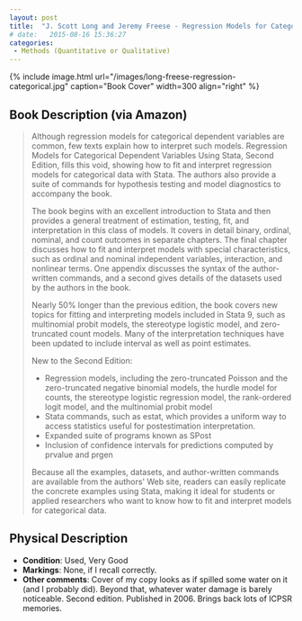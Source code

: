 ```yaml
---
layout: post
title:  "J. Scott Long and Jeremy Freese - Regression Models for Categorical Dependent Variables Using Stata (2nd ed.)"
# date:   2015-08-16 15:36:27
categories: 
 - Methods (Quantitative or Qualitative)
---
```



{% include image.html url="/images/long-freese-regression-categorical.jpg" caption="Book Cover" width=300 align="right" %}

## Book Description (via Amazon)

> Although regression models for categorical dependent variables are common, few texts explain how to interpret such models. Regression Models for Categorical Dependent Variables Using Stata, Second Edition, fills this void, showing how to fit and interpret regression models for categorical data with Stata. The authors also provide a suite of commands for hypothesis testing and model diagnostics to accompany the book.
>
> The book begins with an excellent introduction to Stata and then provides a general treatment of estimation, testing, fit, and interpretation in this class of models. It covers in detail binary, ordinal, nominal, and count outcomes in separate chapters. The final chapter discusses how to fit and interpret models with special characteristics, such as ordinal and nominal independent variables, interaction, and nonlinear terms. One appendix discusses the syntax of the author-written commands, and a second gives details of the datasets used by the authors in the book.
> 
> Nearly 50% longer than the previous edition, the book covers new topics for fitting and interpreting models included in Stata 9, such as multinomial probit models, the stereotype logistic model, and zero-truncated count models. Many of the interpretation techniques have been updated to include interval as well as point estimates.
>
> New to the Second Edition:
>
> - Regression models, including the zero-truncated Poisson and the zero-truncated negative binomial models, the hurdle model for counts, the stereotype logistic regression model, the rank-ordered logit model, and the multinomial probit model
> - Stata commands, such as estat, which provides a uniform way to access statistics useful for postestimation interpretation.
> - Expanded suite of programs known as SPost
> - Inclusion of confidence intervals for predictions computed by prvalue and prgen
>
> Because all the examples, datasets, and author-written commands are available from the authors' Web site, readers can easily replicate the concrete examples using Stata, making it ideal for students or applied researchers who want to know how to fit and interpret models for categorical data.

## Physical Description

- **Condition**: Used, Very Good
- **Markings**: None, if I recall correctly.
- **Other comments**: Cover of my copy looks as if spilled some water on it (and I probably did). Beyond that, whatever water damage is barely noticeable. Second edition. Published in 2006. Brings back lots of ICPSR memories.
